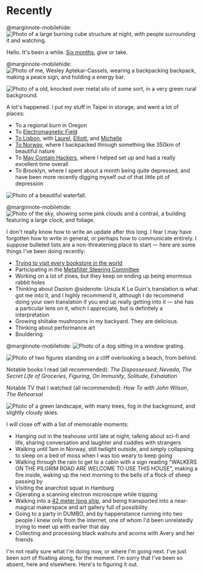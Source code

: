 # Recently

@marginnote-mobilehide: <img src="/img/post/2022-09-recently/oregon_burn.jpg" alt="Photo of a large burning cube structure at night, with people surrounding it and watching.">

Hello. It's been a while. [Six months](/2022-02-recently/), give or take.

@marginnote-mobilehide: <img src="/img/post/2022-09-recently/norway_wesley_aptekar_cassels_selfie.jpg" alt="Photo of me, Wesley Aptekar-Cassels, wearing a backpacking backpack, making a peace sign, and holding a energy bar.">

<img src="/img/post/2022-09-recently/norway_farm_decay.jpg" alt="Photo of a old, knocked over metal silo of some sort, in a very green rural background.">

A lot's happened. I put my stuff in Taipei in storage, and went a lot of places:

* To a regional burn in Oregon
* To [Electromagnetic Field](https://www.emfcamp.org/)
* [To Lisbon](https://www.are.na/laurel-schwulst/energy-do-your-thing), with [Laurel](https://www.laurel.world/), [Elliott](https://elliott.computer/), and [Michelle](http://michellelin.co/)
* [To Norway](https://www.are.na/wesleyac/hallo-norge), where I backpacked through something like 350km of beautiful nature
* To [May Contain Hackers](https://mch2022.org/), where I helped set up and had a really excellent time overall
* To Brooklyn, where I spent about a month being quite depressed, and have been more recently digging myself out of that little pit of depression

<img src="/img/post/2022-09-recently/norway_waterfall.jpg" alt="Photo of a beautiful waterfall.">

@marginnote-mobilehide: <img src="/img/post/2022-09-recently/brooklyn_clouds.jpg" alt="Photo of the sky, showing some pink clouds and a contrail, a building featuring a large clock, and foliage.">

I don't really know how to write an update after this long. I fear I may have forgotten how to write in general, or perhaps how to communicate entirely. I suppose bulleted lists are a non-threatening place to start — here are some things I've been doing recently:

* [Trying to visit every bookstore in the world](https://wesleyac.com/bookstores/)
* Participating in the [Metafilter Steering Committee](https://metatalk.metafilter.com/26145/The-first-members-of-the-Metafilter-Steering-Committee)
* Working on a lot of zines, but they keep on ending up being enormous rabbit holes
* Thinking about Daoism
@sidenote: Ursula K Le Guin's translation is what got me into it, and I highly recommend it, although I do recommend doing your own translation if you end up really getting into it — she has a particular lens on it, which I appreciate, but is definitely a interpretation
* Growing shiitake mushrooms in my backyard. They are delicious.
* Thinking about performance art
* Bouldering

@marginnote-mobilehide: <img src="/img/post/2022-09-recently/brooklyn_dog.jpg" alt="Photo of a dog sitting in a window grating.">

<img src="/img/post/2022-09-recently/lisbon_beach.jpg" alt="Photo of two figures standing on a cliff overlooking a beach, from behind.">

Notable books I read (all recommended): *The Dispossessed*, *Nevada*, *The Secret Life of Groceries*, *Figuring*, *On Immunity*, *Solitude*, *Exhalation*

Notable TV that I watched (all recommended): *How To with John Wilson*, *The Rehearsal*

<img src="/img/post/2022-09-recently/norway_landscape.jpg" alt="Photo of a green landscape, with many trees, fog in the background, and slightly cloudy skies.">

I will close off with a list of memorable moments:

* Hanging out in the teahouse until late at night, talking about sci-fi and life, sharing conversation and laughter and cuddles with strangers
* Walking until 1am in Norway, still twilight outside, and simply collapsing to sleep on a bed of moss when I was too weary to keep going
* Walking through the rain to get to a cabin with a sign reading "WALKERS ON THE PILGRIM ROAD ARE WELCOME TO USE THIS HOUSE", making a fire inside, waking up the next morning to the bells of a flock of sheep passing by
* Visiting the anarchist squat in Hamburg
* Operating a scanning electron microscope while tripping
* Walking into a [42 meter long ship](https://www.serendiep.nl/en/), and being transported into a near-magical makerspace and art gallery full of possibility
* Going to a party in DUMBO, and by happenstance running into two people I knew only from the internet, one of whom I'd been unrelatedly trying to meet up with earlier that day
* Collecting and processing black walnuts and acorns with Avery and her friends

I'm not really sure what I'm doing now, or where I'm going next. I've just been sort of floating along, for the moment. I'm sorry that I've been so absent, here and elsewhere. Here's to figuring it out.
